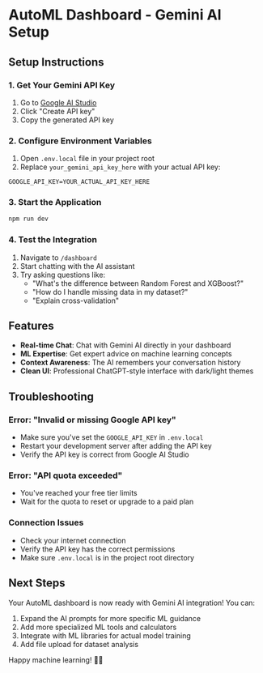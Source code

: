 # AutoML Dashboard - Gemini AI Setup

## Setup Instructions

### 1. Get Your Gemini API Key

1. Go to [Google AI Studio](https://makersuite.google.com/app/apikey)
2. Click "Create API key"
3. Copy the generated API key

### 2. Configure Environment Variables

1. Open `.env.local` file in your project root
2. Replace `your_gemini_api_key_here` with your actual API key:

```env
GOOGLE_API_KEY=YOUR_ACTUAL_API_KEY_HERE
```

### 3. Start the Application

```bash
npm run dev
```

### 4. Test the Integration

1. Navigate to `/dashboard`
2. Start chatting with the AI assistant
3. Try asking questions like:
   - "What's the difference between Random Forest and XGBoost?"
   - "How do I handle missing data in my dataset?"
   - "Explain cross-validation"

## Features

- **Real-time Chat**: Chat with Gemini AI directly in your dashboard
- **ML Expertise**: Get expert advice on machine learning concepts
- **Context Awareness**: The AI remembers your conversation history
- **Clean UI**: Professional ChatGPT-style interface with dark/light themes

## Troubleshooting

### Error: "Invalid or missing Google API key"

- Make sure you've set the `GOOGLE_API_KEY` in `.env.local`
- Restart your development server after adding the API key
- Verify the API key is correct from Google AI Studio

### Error: "API quota exceeded"

- You've reached your free tier limits
- Wait for the quota to reset or upgrade to a paid plan

### Connection Issues

- Check your internet connection
- Verify the API key has the correct permissions
- Make sure `.env.local` is in the project root directory

## Next Steps

Your AutoML dashboard is now ready with Gemini AI integration! You can:

1. Expand the AI prompts for more specific ML guidance
2. Add more specialized ML tools and calculators
3. Integrate with ML libraries for actual model training
4. Add file upload for dataset analysis

Happy machine learning! 🤖✨

